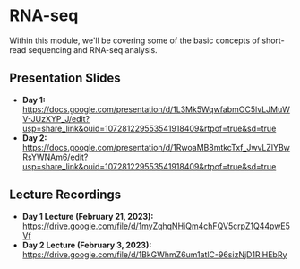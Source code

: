 # RNA-seq
Within this module, we'll be covering some of the basic concepts of short-read sequencing and RNA-seq analysis.

## Presentation Slides
* **Day 1:** https://docs.google.com/presentation/d/1L3Mk5WqwfabmOC5lvLJMuWV-JUzXYP_J/edit?usp=share_link&ouid=107281229553541918409&rtpof=true&sd=true
* **Day 2:** https://docs.google.com/presentation/d/1RwoaMB8mtkcTxf_JwvLZlYBwRsYWNAm6/edit?usp=share_link&ouid=107281229553541918409&rtpof=true&sd=true

## Lecture Recordings

* **Day 1 Lecture (February 21, 2023):** https://drive.google.com/file/d/1myZqhqNHiQm4chFQV5crpZ1Q44pwE5Vf
* **Day 2 Lecture (February 3, 2023):** https://drive.google.com/file/d/1BkGWhmZ6um1atlC-96sizNjD1RiHEbRy
